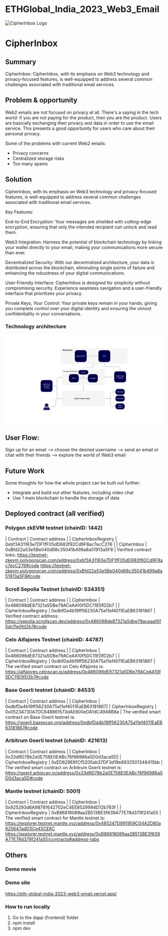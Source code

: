 # ETHGlobal_India_2023_Web3_Email

![CipherInbox Logo](dapp/frontend/logo.jpeg)

# CipherInbox

## Summary
CipherInbox: CipherInbox, with its emphasis on Web3 technology and privacy-focused features, is well-equipped to address several common challenges associated with traditional email services.

## Problem & opportunity
Web2 emails are not focused on privacy at all. There's a saying in the tech world: if you are not paying for the product, then you are the product. Users are basically exchanging their privacy and data in order to use the email service. This presents a good opportunity for users who care about their personal privacy.

Some of the problems with current Web2 emails:
- Privacy concerns
- Centralized storage risks
- Too many spams

## Solution
CipherInbox, with its emphasis on Web3 technology and privacy-focused features, is well-equipped to address several common challenges associated with traditional email services.

Key Features:

End-to-End Encryption: Your messages are shielded with cutting-edge encryption, ensuring that only the intended recipient can unlock and read them.

Web3 Integration: Harness the potential of blockchain technology by linking your wallet directly to your email, making your communications more secure than ever.

Decentralized Security: With our decentralized architecture, your data is distributed across the blockchain, eliminating single points of failure and enhancing the robustness of your digital communications.

User-Friendly Interface: CipherInbox is designed for simplicity without compromising security. Experience seamless navigation and a user-friendly interface that prioritizes your privacy.

Private Keys, Your Control: Your private keys remain in your hands, giving you complete control over your digital identity and ensuring the utmost confidentiality in your conversations.

### Technology architecture
![Technology architecture](frontend/public/Technology_architecture.jpeg)

## User Flow:
Sign up for an email --> choose the desired username --> send an email or chat with their friends --> explore the world of Web3 email

## Future Work
Some thoughts for how the whole project can be built out further:
- Integrate and build out other features, including video chat
- Use 1 main blockchain to handle the storage of data

## Deployed contract (all verified)
### Polygon zkEVM testnet (chainID: 1442)
| Contract |                           Contract address |
| CipherInboxRegistry | 0xbf3A31163e7DF1fF05dD683f92Cd9F8ac7ecC276 |
| CipherInbox         | 0xBfd22a53e5Be040d68c35041b499a8a51913a5F8 |
Verified contract links: https://testnet-zkevm.polygonscan.com/address/0xbf3A31163e7DF1fF05dD683f92Cd9F8ac7ecC276#code
https://testnet-zkevm.polygonscan.com/address/0xBfd22a53e5Be040d68c35041b499a8a51913a5F8#code

### Scroll Sepolia Testnet  (chainID: 534351)
| Contract |                           Contract address |
| CipherInbox         | 0x486098dE87321a5DBe79ACeAA10f5DC11E0fD2b7 |
| CipherInboxRegistry | 0xdbfDa4b19ff56230A75a11ef4011EaEB63181867 |
Verified contract address: https://sepolia.scrollscan.dev/address/0x486098de87321a5dbe79aceaa10f5dc11e0fd2b7#code

### Celo Alfajores Testnet (chainID: 44787)
| Contract    |                           Contract address |
| CipherInbox         | 0x486098dE87321a5DBe79ACeAA10f5DC11E0fD2b7 |
| CipherInboxRegistry | 0xdbfDa4b19ff56230A75a11ef4011EaEB63181867 |
The verified smart contract on Celo Alfajores is:
https://alfajores.celoscan.io/address/0x486098dE87321a5DBe79ACeAA10f5DC11E0fD2b7#code


### Base Goerli testnet (chainID: 84531)
| Contract    |                           Contract address |
| CipherInbox |  0xdbfDa4b19ff56230A75a11ef4011EaEB63181867|
| CipherInboxRegistry | 0x0523473DA7DC648861573dAE800eDA1dC49A6B8a |
The verified smart contract on Base Goerli testnet is:
https://goerli.basescan.org/address/0xdbfDa4b19ff56230A75a11ef4011EaEB63181867#code

### Arbitrum Goerli testnet (chainID: 421613)
| Contract    |                           Contract address |
| CipherInbox |  0x33d9D78b2a0E758E0EABc76f96986a0D0d3aca5D|
| CipherInboxRegistry | 0xED629E6fCf5205ab37DF3d19e6932501348415bb |
The verified smart contract on Arbitrum Goerli testnet is:
https://goerli.arbiscan.io/address/0x33d9D78b2a0E758E0EABc76f96986a0D0d3aca5D#code

### Mantle testnet (chainID: 5001)
| Contract    |                           Contract address |
| CipherInbox | 0x925293d6A98781642702eC4EE8529994D12b783f |
| CipherInboxRegistry | 0xB86818089aa2B513BE3f639A77E78d379f241a55   |
The verified smart contract for Mantle testnet is:
https://explorer.testnet.mantle.xyz/address/0x485247D991959C04A2D80a625647adD3Ce45CE6C
https://explorer.testnet.mantle.xyz/address/0xB86818089aa2B513BE3f639A77E78d379f241a55/contracts#address-tabs


## Others

### Demo movie


### Demo site
https://eth-global-india-2023-web3-email.vercel.app/

### How to run locally
1. Go to the dapp (frontend) folder
2. npm install
3. npm dev

